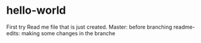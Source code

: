 # hello-world
First try
Read me file that is just created. 
Master: before branching
readme-edits: making some changes in the branche

